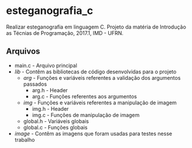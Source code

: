 # esteganografia_c
Realizar esteganografia em linguagem C. Projeto da matéria de Introdução as Técnias de Programação, 2017.1, IMD - UFRN.

## Arquivos
- main.c - Arquivo principal
- *lib* - Contêm as bibliotecas de código desenvolvidas para o projeto
  - *arg* - Funções e variáveis referentes a validação dos argumentos passados
    - arg.h - Header
    - arg.c - Funções referentes aos argumentos
  - *img* - Funções e variáveis referentes a manipulação de imagem
    - img.h - Header
    - img.c - Funções de manipulação de imagem
  - global.h - Variáveis globais
  - global.c - Funções globais
- *image* - Contêm as imagens que foram usadas para testes nesse trabalho
